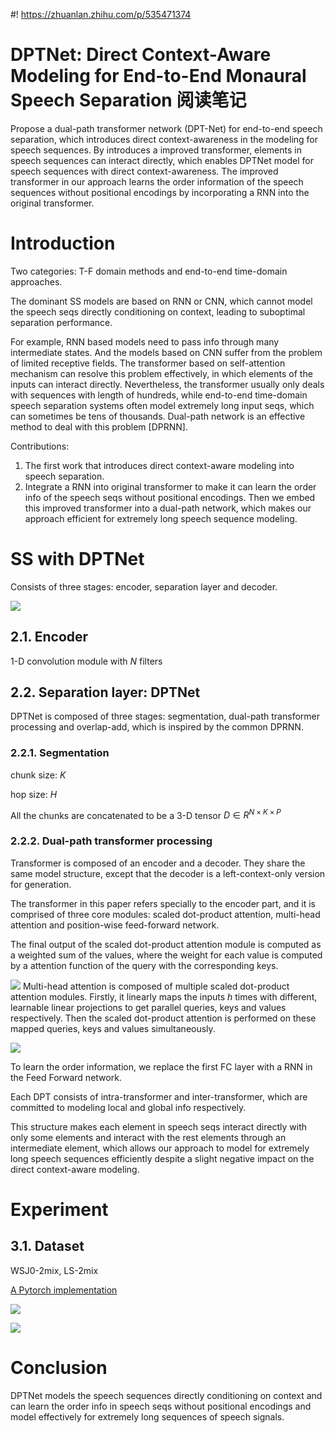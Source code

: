 #! https://zhuanlan.zhihu.com/p/535471374
# DPTNet: Direct Context-Aware Modeling for End-to-End Monaural Speech Separation 阅读笔记

Propose a dual-path transformer network (DPT-Net) for end-to-end speech separation, which introduces direct context-awareness in the modeling for speech sequences. By introduces a improved transformer, elements in speech sequences can interact directly, which enables DPTNet model for speech sequences with direct context-awareness. The improved transformer in our approach learns the order information of the speech sequences without positional encodings by incorporating a RNN into the original transformer.

# Introduction
Two categories: T-F domain methods and end-to-end time-domain approaches.

The dominant SS models are based on RNN or CNN, which cannot model the speech seqs directly conditioning on context, leading to suboptimal separation performance.

For example, RNN based models need to pass info through many intermediate states. And the models based on CNN suffer from the problem of limited receptive fields. The transformer based on self-attention mechanism can resolve this problem effectively, in which elements of the inputs can interact directly. Nevertheless, the transformer usually only deals with sequences with length of hundreds, while end-to-end time-domain speech separation systems often model extremely long input seqs, which can sometimes be tens of thousands. Dual-path network is an effective method to deal with this problem [DPRNN].

Contributions:
1. The first work that introduces direct context-aware modeling into speech separation. 
2. Integrate a RNN into original transformer to make it can learn the order info of the speech seqs without positional encodings. Then we embed this improved transformer into a dual-path network, which makes our approach efficient for extremely long speech sequence modeling.

# SS with DPTNet
Consists of three stages: encoder, separation layer and decoder.

![](https://raw.githubusercontent.com/FYJNEVERFOLLOWS/Picture-Bed/main/202206/20220627111003.png)

## 2.1. Encoder
1-D convolution module with $N$ filters

## 2.2. Separation layer: DPTNet
DPTNet is composed of three stages: segmentation, dual-path transformer processing and overlap-add, which is inspired by the common DPRNN.

### 2.2.1. Segmentation
chunk size: $K$

hop size: $H$

All the chunks are concatenated to be a 3-D tensor $D\in R^{N\times K\times P}$

### 2.2.2. Dual-path transformer processing
Transformer is composed of an encoder and a decoder. They share the same model structure, except that the decoder is a left-context-only version for generation.

The transformer in this paper refers specially to the encoder part, and it is comprised of three core modules: scaled dot-product attention, multi-head attention and position-wise feed-forward network.

The final output of the scaled dot-product attention module is computed as a weighted sum of the values, where the weight for each value is computed by a attention function of the query with the corresponding keys. 

![](https://raw.githubusercontent.com/FYJNEVERFOLLOWS/Picture-Bed/main/202206/20220627111111.png)
Multi-head attention is composed of multiple scaled dot-product attention modules. Firstly, it linearly maps the inputs $h$ times with different, learnable linear projections to get parallel queries, keys and values respectively. Then the scaled dot-product attention is performed on these mapped queries, keys and values simultaneously. 


![](https://raw.githubusercontent.com/FYJNEVERFOLLOWS/Picture-Bed/main/202206/20220627111154.png)

To learn the order information, we replace the first FC layer with a RNN in the Feed Forward network.

Each DPT consists of intra-transformer and inter-transformer, which are committed to modeling local and global info respectively.

This structure makes each element in speech seqs interact directly with only some elements and interact with the rest elements through an intermediate element, which allows our approach to model for extremely long speech sequences efficiently despite a slight negative impact on the direct context-aware modeling.

# Experiment
## 3.1. Dataset
WSJ0-2mix, LS-2mix

[A Pytorch implementation](https://github.com/ujscjj/DPTNet)

![](https://raw.githubusercontent.com/FYJNEVERFOLLOWS/Picture-Bed/main/202206/20220629165748.png)

![](https://raw.githubusercontent.com/FYJNEVERFOLLOWS/Picture-Bed/main/202206/20220629165814.png)

# Conclusion
DPTNet models the speech sequences directly conditioning on context and can learn the order info in speech seqs without positional encodings and model effectively for extremely long sequences of speech signals.